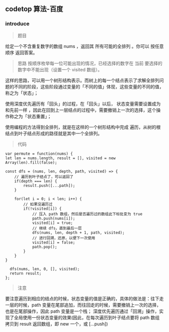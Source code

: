 ## codetop 算法-百度

### introduce

> 题目

给定一个不含重复数字的数组 nums ，返回其 所有可能的全排列 。你可以 按任意顺序 返回答案。

> 思路
按顺序枚举每一位可能出现的情况，已经选择的数字在 当前 要选择的数字中不能出现（设置一个 visited 数组）。

这样的思路，可以用一个树形结构表示。而树上的每一个结点表示了求解全排列问题的不同的阶段，这些阶段通过变量的「不同的值」体现，这些变量的不同的值，称之为「状态」；

使用深度优先遍历有「回头」的过程，在「回头」以后， 状态变量需要设置成为和先前一样 ，因此在回到上一层结点的过程中，需要撤销上一次的选择，这个操作称之为「状态重置」；

使用编程的方法得到全排列，就是在这样的一个树形结构中完成 遍历，从树的根结点到叶子结点形成的路径就是其中一个全排列。


> 代码

    var permute = function(nums) {
    let len = nums.length, result = [], visited = new Array(len).fill(false);

    const dfs = (nums, len, depth, path, visited) => {
        // 遍历到叶子结点了，可以返回了
        if(depth === len) {
            result.push([...path]);
        }

        for(let i = 0; i < len; i++) {
            // 如果没遍历过
            if(!visited[i]) {
                // 压入 path 数组，然后是否遍历过的数组此下标处变为 true
                path.push(nums[i]);
                visited[i] = true;
                // 继续 dfs，直到最后一层
                dfs(nums, len, depth + 1, path, visited);
                // 进行回溯，还原，以便下一次使用
                visited[i] = false;
                path.pop();
            }
        }
    }

      dfs(nums, len, 0, [], visited);
      return result;
    };


>  注意

要注意遍历到相应的结点的时候，状态变量的值是正确的，具体的做法是：往下走一层的时候，path 变量在尾部追加，而往回走的时候，需要撤销上一次的选择，也是在尾部操作，因此 path 变量是一个栈；
深度优先遍历通过「回溯」操作，实现了全局使用一份状态变量的效果(因此，在每次遍历到叶子结点要将 path 数组拷贝到 result 返回数组，即 new 一个，或 [...push])


